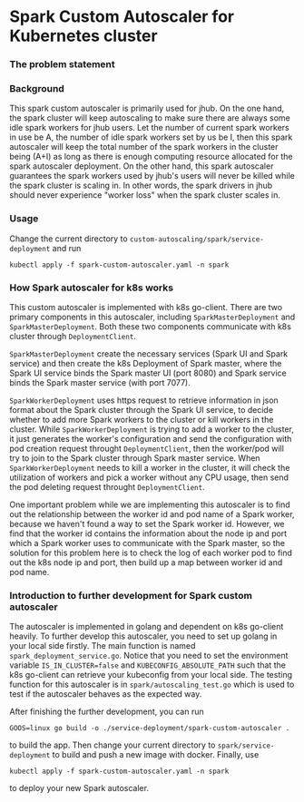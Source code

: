 # Spark Custom Autoscaler for Kubernetes cluster

### The problem statement



### Background

This spark custom autoscaler is primarily used for jhub. On the one hand, the spark cluster will keep autoscaling to make sure there are always some idle spark workers for jhub users. Let the number of current spark workers in use be A, the number of idle spark workers set by us be I, then this spark autoscaler will keep
the total number of the spark workers in the cluster being (A+I) as long as there is enough computing resource allocated for the spark autoscaler deployment.
On the other hand, this spark autoscaler guarantees the spark workers used by jhub's users will never be killed while the spark cluster is scaling in. In other words, the spark drivers in jhub should never experience "worker loss" when the spark cluster scales in.

### Usage

Change the current directory to `custom-autoscaling/spark/service-deployment` and run
```$xslt
kubectl apply -f spark-custom-autoscaler.yaml -n spark
```

### How Spark autoscaler for k8s works

This custom autoscaler is implemented with k8s go-client. There are two primary components in this autoscaler, including `SparkMasterDeployment` and `SparkMasterDeployment`. Both these two components communicate with k8s cluster through `DeploymentClient`.

`SparkMasterDeployment` create the necessary services (Spark UI and Spark service) and then create the k8s Deployment of Spark master, where the Spark UI service binds the Spark master UI (port 8080) and Spark service binds the Spark master service (with port 7077).

 `SparkWorkerDeployment` uses https request to retrieve information in json format about the Spark cluster through the Spark UI service, to decide whether to add more Spark workers to the cluster or kill workers in the cluster. While `SparkWorkerDeployment` is trying to add a worker to the cluster, it just generates the worker's configuration and send the configuration with pod creation request throught `DeploymentClient`, then the worker/pod will try to join to the Spark cluster through Spark master service. When `SparkWorkerDeployment` needs to kill a worker in the cluster, it will check the utilization of workers and pick a worker without any CPU usage, then send the pod deleting request throught `DeploymentClient`.

 One important problem while we are implementing this autoscaler is to find out the relationship between the worker id and pod name of a Spark worker, because we haven't found a way to set the Spark worker id. However, we find that the worker id contains the information about the node ip and port which a Spark worker uses to communicate with the Spark master, so the solution for this problem here is to check the log of each worker pod to find out the k8s node ip and port, then build up a map between worker id and pod name.

 ### Introduction to further development for Spark custom autoscaler
 The autoscaler is implemented in golang and dependent on k8s go-client heavily. To further develop this autoscaler, you need to set up golang in your  local side firstly. The main function is named `spark_deployment_service.go`. Notice that you need to set the environment variable `IS_IN_CLUSTER=false` and `KUBECONFIG_ABSOLUTE_PATH` such that the k8s go-client can retrieve your kubeconfig from your local side. The testing function for this autoscaler is in `spark/autoscaling_test.go` which is used to test if the autoscaler behaves as the expected way.

 After finishing the further development, you can run
 ```$xslt
GOOS=linux go build -o ./service-deployment/spark-custom-autoscaler .
```
to build the app. Then change your current directory to `spark/service-deployment` to build and push a new image with docker. Finally, use
```$xslt
kubectl apply -f spark-custom-autoscaler.yaml -n spark
```
to deploy your new Spark autoscaler.

